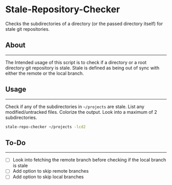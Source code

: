 # Stale-Repository-Checker
Checks the subdirectories of a directory (or the passed directory itself) for stale git repositories.


## About
---
The Intended usage of this script is to check if a directory or a root directory git repository is stale.
Stale is defined as being out of sync with either the remote or the local branch.

## Usage
---
Check if any of the subdirectories in ```~/projects``` are stale. List any modified/untracked files. Colorize the output. Look into a maximum of 2 subdirectories.
```bash
stale-repo-checker ~/projects -lcd2
```



## To-Do
---
- [ ] Look into fetching the remote branch before checking if the local branch is stale
- [ ] Add option to skip remote branches
- [ ] Add option to skip local branches
